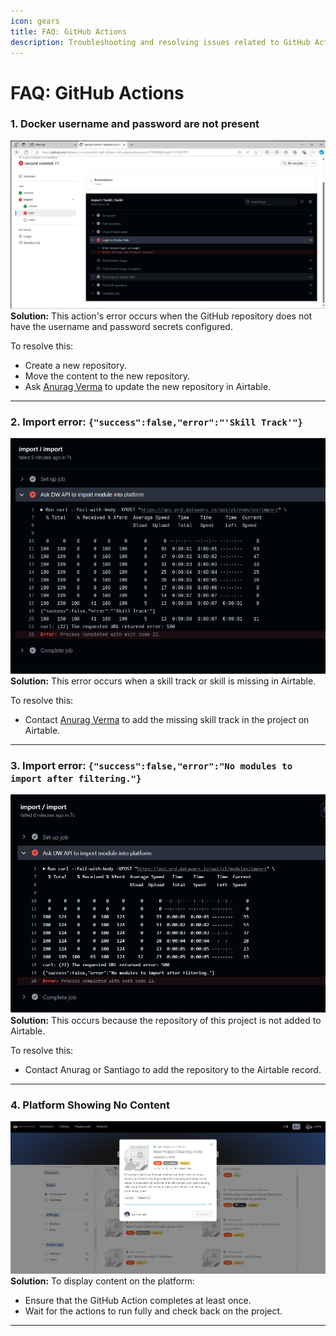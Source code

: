 ```yaml
---
icon: gears
title: FAQ: GitHub Actions
description: Troubleshooting and resolving issues related to GitHub Actions.
---
```


# FAQ: GitHub Actions

### 1. Docker username and password are not present
![Error: Username and password required](images/github-actions-faq-1.png)  
**Solution:**
This action's error occurs when the GitHub repository does not have the username and password secrets configured. 

To resolve this:
- Create a new repository.
- Move the content to the new repository.
- Ask [Anurag Verma](mailto:averma@datawars.io) to update the new repository in Airtable.

---

### 2. Import error: `{"success":false,"error":"'Skill Track'"}`
![{"success":false,"error":"'Skill Track'"}](images/github-actions-faq-2.png)
**Solution:**
This error occurs when a skill track or skill is missing in Airtable. 

To resolve this:
- Contact [Anurag Verma](mailto:averma@datawars.io) to add the missing skill track in the project on Airtable.

---

### 3. Import error: `{"success":false,"error":"No modules to import after filtering."}`
![{"success":false,"error":"No modules to import after filtering."}](images/github-actions-faq-3.png)  
**Solution:**
This occurs because the repository of this project is not added to Airtable. 

To resolve this:
- Contact Anurag or Santiago to add the repository to the Airtable record.

---

### 4. Platform Showing No Content
![Error Image 4](images/github-actions-faq-4.png)  
**Solution:**
To display content on the platform:
- Ensure that the GitHub Action completes at least once.
- Wait for the actions to run fully and check back on the project.

---
